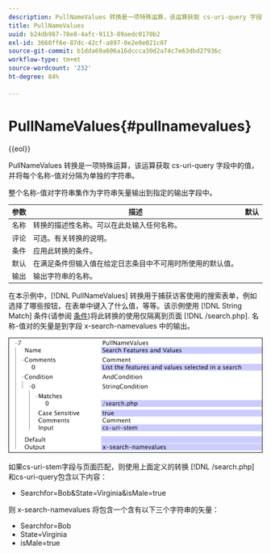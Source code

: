 ```yaml
---
description: PullNameValues 转换是一项特殊运算，该运算获取 cs-uri-query 字段中的值，并将每个名称-值对分隔为单独的字符串。
title: PullNameValues
uuid: b24db987-78e8-4afc-9113-89aedc0170b2
exl-id: 3660ff6e-87dc-42cf-a897-0e2e0e021c07
source-git-commit: b1dda69a606a16dccca30d2a74c7e63dbd27936c
workflow-type: tm+mt
source-wordcount: '232'
ht-degree: 84%

---
```


# PullNameValues{#pullnamevalues}

{{eol}}

PullNameValues 转换是一项特殊运算，该运算获取 cs-uri-query 字段中的值，并将每个名称-值对分隔为单独的字符串。

整个名称-值对字符串集作为字符串矢量输出到指定的输出字段中。

| 参数 | 描述 | 默认 |
|---|---|---|
| 名称 | 转换的描述性名称。可以在此处输入任何名称。 |  |
| 评论 | 可选。有关转换的说明。 |  |
| 条件 | 应用此转换的条件。 |  |
| 默认 | 在满足条件但输入值在给定日志条目中不可用时所使用的默认值。 |  |
| 输出 | 输出字符串的名称。 |  |

在本示例中，[!DNL PullNameValues] 转换用于捕获访客使用的搜索表单，例如选择了哪些按钮，在表单中键入了什么值，等等。该示例使用 [!DNL String Match] 条件(请参阅 [条件](../../../../../home/c-dataset-const-proc/c-conditions/c-abt-cond.md))将此转换的使用仅隔离到页面 [!DNL /search.php]. 名称-值对的矢量是到字段 x-search-namevalues 中的输出。

![](assets/cfg_TransformationType_PullNameValues.png)

如果cs-uri-stem字段与页面匹配，则使用上面定义的转换 [!DNL /search.php] 和cs-uri-query包含以下内容：

* Searchfor=Bob&amp;State=Virginia&amp;isMale=true

则 x-search-namevalues 将包含一个含有以下三个字符串的矢量：

* Searchfor=Bob
* State=Virginia
* isMale=true
